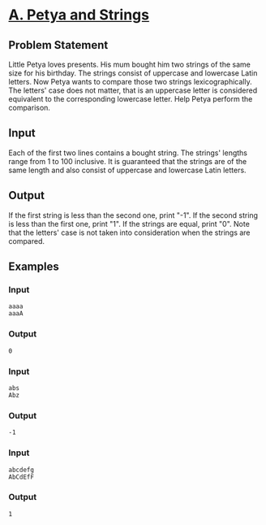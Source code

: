 # [A. Petya and Strings](https://codeforces.com/problemset/problem/112/A)

## Problem Statement

Little Petya loves presents. His mum bought him two strings of the same size for his birthday. The strings consist of uppercase and lowercase Latin letters. Now Petya wants to compare those two strings lexicographically. The letters' case does not matter, that is an uppercase letter is considered equivalent to the corresponding lowercase letter. Help Petya perform the comparison.

## Input

Each of the first two lines contains a bought string. The strings' lengths range from 1 to 100 inclusive. It is guaranteed that the strings are of the same length and also consist of uppercase and lowercase Latin letters.

## Output

If the first string is less than the second one, print "-1". If the second string is less than the first one, print "1". If the strings are equal, print "0". Note that the letters' case is not taken into consideration when the strings are compared.

## Examples

### Input
```
aaaa
aaaA
```

### Output
```
0
```

### Input
```
abs
Abz
```

### Output
```
-1
```

### Input
```
abcdefg
AbCdEfF
```

### Output
```
1
```